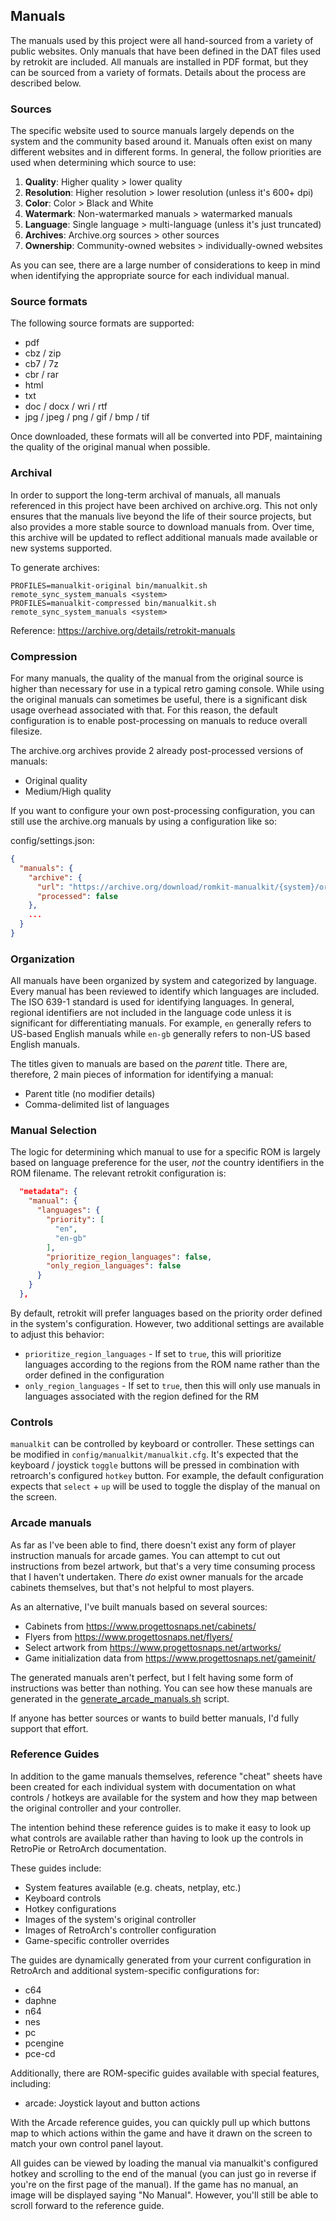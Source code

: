 ## Manuals

The manuals used by this project were all hand-sourced from a variety of public websites.  Only
manuals that have been defined in the DAT files used by retrokit are included.  All manuals
are installed in PDF format, but they can be sourced from a variety of formats.  Details
about the process are described below.

### Sources

The specific website used to source manuals largely depends on the system and the community
based around it.  Manuals often exist on many different websites and in different forms.
In general, the follow priorities are used when determining which source to use:

1. **Quality**: Higher quality > lower quality
1. **Resolution**: Higher resolution > lower resolution (unless it's 600+ dpi)
1. **Color**: Color > Black and White
1. **Watermark**: Non-watermarked manuals > watermarked manuals
1. **Language**: Single language > multi-language (unless it's just truncated)
1. **Archives**: Archive.org sources > other sources
1. **Ownership**: Community-owned websites > individually-owned websites

As you can see, there are a large number of considerations to keep in mind when
identifying the appropriate source for each individual manual.

### Source formats

The following source formats are supported:

* pdf
* cbz / zip
* cb7 / 7z
* cbr / rar
* html
* txt
* doc / docx / wri / rtf
* jpg / jpeg / png / gif / bmp / tif

Once downloaded, these formats will all be converted into PDF, maintaining the quality of the
original manual when possible.

### Archival

In order to support the long-term archival of manuals, all manuals referenced in this project
have been archived on archive.org.  This not only ensures that the manuals live beyond the
life of their source projects, but also provides a more stable source to download manuals
from.  Over time, this archive will be updated to reflect additional manuals made available
or new systems supported.

To generate archives:

```
PROFILES=manualkit-original bin/manualkit.sh remote_sync_system_manuals <system>
PROFILES=manualkit-compressed bin/manualkit.sh remote_sync_system_manuals <system>
```

Reference: https://archive.org/details/retrokit-manuals

### Compression

For many manuals, the quality of the manual from the original source is higher than necessary
for use in a typical retro gaming console.  While using the original manuals can sometimes be
useful, there is a significant disk usage overhead associated with that.  For this reason, the
default configuration is to enable post-processing on manuals to reduce overall filesize.

The archive.org archives provide 2 already post-processed versions of manuals:

* Original quality
* Medium/High quality

If you want to configure your own post-processing configuration, you can still use the archive.org
manuals by using a configuration like so:

config/settings.json:
```json
{
  "manuals": {
    "archive": {
      "url": "https://archive.org/download/romkit-manualkit/{system}/original.zip/{parent_title} ({languages}).pdf",
      "processed": false
    },
    ...
  }
}
```

### Organization

All manuals have been organized by system and categorized by language.  Every manual has been
reviewed to identify which languages are included.  The ISO 639-1 standard is used for
identifying languages.  In general, regional identifiers are not included in the language
code unless it is significant for differentiating manuals.  For example, `en` generally refers
to US-based English manuals while `en-gb` generally refers to non-US based English manuals.

The titles given to manuals are based on the *parent* title.  There are, therefore, 2 main
pieces of information for identifying a manual:

* Parent title (no modifier details)
* Comma-delimited list of languages

### Manual Selection

The logic for determining which manual to use for a specific ROM is largely based on language
preference for the user, *not* the country identifiers in the ROM filename.  The relevant
retrokit configuration is:

```json
  "metadata": {
    "manual": {
      "languages": {
        "priority": [
          "en",
          "en-gb"
        ],
        "prioritize_region_languages": false,
        "only_region_languages": false
      }
    }
  },
```

By default, retrokit will prefer languages based on the priority order defined in the system's
configuration.  However, two additional settings are available to adjust this behavior:

* `prioritize_region_languages` - If set to `true`, this will prioritize languages according to the
  regions from the ROM name rather than the order defined in the configuration
* `only_region_languages` - If set to `true`, then this will only use manuals in languages
  associated with the region defined for the RM

### Controls

`manualkit` can be controlled by keyboard or controller.  These settings can be modified in
`config/manualkit/manualkit.cfg`.  It's expected that the keyboard / joystick `toggle`
buttons will be pressed in combination with retroarch's configured `hotkey` button.  For
example, the default configuration expects that `select` + `up` will be used to toggle the
display of the manual on the screen.

### Arcade manuals

As far as I've been able to find, there doesn't exist any form of player instruction manuals
for arcade games.  You can attempt to cut out instructions from bezel artwork, but that's a
very time consuming process that I haven't undertaken.  There *do* exist owner manuals for
the arcade cabinets themselves, but that's not helpful to most players.

As an alternative, I've built manuals based on several sources:

* Cabinets from https://www.progettosnaps.net/cabinets/
* Flyers from https://www.progettosnaps.net/flyers/
* Select artwork from https://www.progettosnaps.net/artworks/
* Game initialization data from https://www.progettosnaps.net/gameinit/

The generated manuals aren't perfect, but I felt having some form of instructions was better
than nothing.  You can see how these manuals are generated in the
[generate_arcade_manuals.sh](bin/tools/generate_arcade_manual.sh) script.

If anyone has better sources or wants to build better manuals, I'd fully support that effort.

### Reference Guides

In addition to the game manuals themselves, reference "cheat" sheets have been created for
each individual system with documentation on what controls / hotkeys are available for the
system and how they map between the original controller and your controller.

The intention behind these reference guides is to make it easy to look up what controls
are available rather than having to look up the controls in RetroPie or RetroArch
documentation.

These guides include:

* System features available (e.g. cheats, netplay, etc.)
* Keyboard controls
* Hotkey configurations
* Images of the system's original controller
* Images of RetroArch's controller configuration
* Game-specific controller overrides

The guides are dynamically generated from your current configuration in RetroArch
and additional system-specific configurations for:

* c64
* daphne
* n64
* nes
* pc
* pcengine
* pce-cd

Additionally, there are ROM-specific guides available with special features, including:

* arcade: Joystick layout and button actions

With the Arcade reference guides, you can quickly pull up which buttons map to which
actions within the game and have it drawn on the screen to match your own control
panel layout.

All guides can be viewed by loading the manual via manualkit's configured hotkey and
scrolling to the end of the manual (you can just go in reverse if you're on the first
page of the manual).  If the game has no manual, an image will be displayed saying
"No Manual".  However, you'll still be able to scroll forward to the reference guide.
